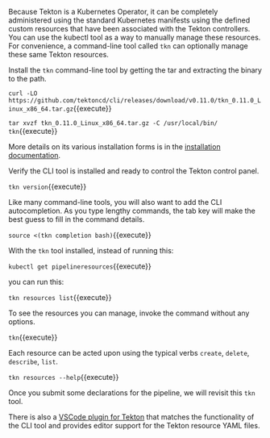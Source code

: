 Because Tekton is a Kubernetes Operator, it can be completely administered using the standard Kubernetes manifests using the defined custom resources that have been associated with the Tekton controllers. You can use the kubectl tool as a way to manually manage these resources. For convenience, a command-line tool called `tkn` can optionally manage these same Tekton resources.

Install the `tkn` command-line tool by getting the tar and extracting the binary to the path.

`curl -LO https://github.com/tektoncd/cli/releases/download/v0.11.0/tkn_0.11.0_Linux_x86_64.tar.gz`{{execute}}

`tar xvzf tkn_0.11.0_Linux_x86_64.tar.gz -C /usr/local/bin/ tkn`{{execute}}

More details on its various installation forms is in the [installation documentation](https://github.com/tektoncd/cli).

Verify the CLI tool is installed and ready to control the Tekton control panel.

`tkn version`{{execute}}

Like many command-line tools, you will also want to add the CLI autocompletion. As you type lengthy commands, the tab key will make the best guess to fill in the command details.

`source <(tkn completion bash)`{{execute}}

With the `tkn` tool installed, instead of running this:

`kubectl get pipelineresources`{{execute}}

you can run this:

`tkn resources list`{{execute}}

To see the resources you can manage, invoke the command without any options.

`tkn`{{execute}}

Each resource can be acted upon using the typical verbs `create`, `delete`, `describe`, `list`.

`tkn resources --help`{{execute}}

Once you submit some declarations for the pipeline, we will revisit this `tkn` tool.

There is also a [VSCode plugin for Tekton](https://github.com/redhat-developer/vscode-tekton) that matches the functionality of the CLI tool and provides editor support for the Tekton resource YAML files.
